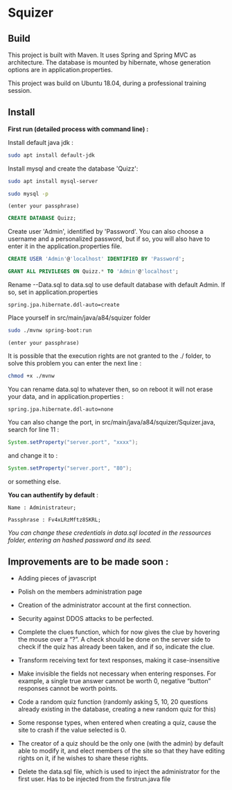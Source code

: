 # Squizer

## Build
This project is built with Maven. It uses Spring and Spring MVC as architecture. The database is mounted by hibernate, whose generation options are in application.properties.

This project was build on Ubuntu 18.04, during a professional training session.

## Install
__First run (detailed process with command line) :__

Install default java jdk :

```sh
sudo apt install default-jdk 
```

Install mysql and create the database 'Quizz':

```sh
sudo apt install mysql-server

sudo mysql -p
```

    (enter your passphrase)
    
```sql
CREATE DATABASE Quizz; 
```
    
Create user 'Admin', identified by 'Password'. You can also choose a username and a personalized password, but if so, you will also have to enter it in the application.properties file.

```sql
CREATE USER 'Admin'@'localhost' IDENTIFIED BY 'Password';

GRANT ALL PRIVILEGES ON Quizz.* TO 'Admin'@'localhost';
```

Rename --Data.sql to data.sql to use default database with default Admin. If so, set in application.properties 

    spring.jpa.hibernate.ddl-auto=create

Place yourself in src/main/java/a84/squizer folder

```sh
sudo ./mvnw spring-boot:run
```
    (enter your passphrase)


It is possible that the execution rights are not granted to the ./ folder, to solve this problem you can enter the next line :

```sh
chmod +x ./mvnw
```

You can rename data.sql to whatever then, so on reboot it will not erase your data, and in application.properties :

    spring.jpa.hibernate.ddl-auto=none

You can also change the port, in src/main/java/a84/squizer/Squizer.java, search for line 11 :

```java
System.setProperty("server.port", "xxxx");
```

and change it to :

```java
System.setProperty("server.port", "80");
```

or something else.

**You can authentify by default** : 

	Name : Administrateur;

	Passphrase : Fv4xLRzMftz8SKRL;

*You can change these credentials in data.sql located in the ressources folder, entering an hashed password and its seed.*








## Improvements are to be made soon : 

* Adding pieces of javascript

* Polish on the members administration page

* Creation of the administrator account at the first connection.

* Security against DDOS attacks to be perfected.

* Complete the clues function, which for now gives the clue by hovering the mouse over a “?”. A check should be done on the server side to check if the quiz has already been taken, and if so, indicate the clue.

* Transform receiving text for text responses, making it case-insensitive

* Make invisible the fields not necessary when entering responses. For example, a single true answer cannot be worth 0, negative “button” responses cannot be worth points.

* Code a random quiz function (randomly asking 5, 10, 20 questions already existing in the database, creating a new random quiz for this)

* Some response types, when entered when creating a quiz, cause the site to crash if the value selected is 0.

* The creator of a quiz should be the only one (with the admin) by default able to modify it, and elect members of the site so that they have editing rights on it, if he wishes to share these rights.

* Delete the data.sql file, which is used to inject the administrator for the first user. Has to be injected from the firstrun.java file
